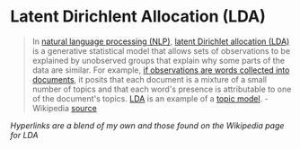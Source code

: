 # Latent Dirichlent Allocation (LDA)

> In [natural language processing (NLP)](https://en.wikipedia.org/wiki/Natural_language_processing), [latent Dirichlet allocation (LDA)](http://jmlr.csail.mit.edu/papers/v3/blei03a.html) is a generative statistical model that allows sets of observations to be explained by unobserved groups that explain why some parts of the data are similar. For example, [if observations are words collected into documents](https://www.ncbi.nlm.nih.gov/pmc/articles/PMC3168328/), it posits that each document is a mixture of a small number of topics and that each word's presence is attributable to one of the document's topics. [LDA](https://scikit-learn.org/stable/modules/decomposition.html#latentdirichletallocation) is an example of a [topic model](https://cacm.acm.org/magazines/2012/4/147361-probabilistic-topic-models/fulltext#F3). - Wikipedia [source](https://en.wikipedia.org/wiki/Latent_Dirichlet_allocation)

*Hyperlinks are a blend of my own and those found on the Wikipedia page for LDA*

